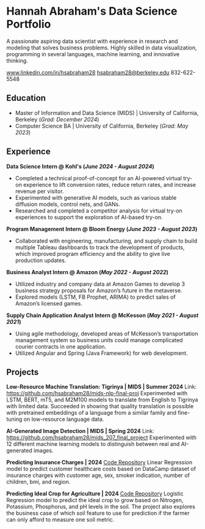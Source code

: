 # Hannah Abraham's Data Science Portfolio

A passionate aspiring data scientist with experience in research and modeling that solves business problems. Highly skilled in data visualization, programming in several languages, machine learning, and innovative thinking.

www.linkedin.com/in/hsabraham28
hsabraham28@berkeley.edu
832-622-5548


## Education
- Master of Information and Data Science (MIDS) | University of California, Berkeley (_Grad: December 2024_)								       		
- Computer Science BA | University of California, Berkeley (_Grad: May 2023_)	 			        		


## Experience
**Data Science Intern @ Kohl's (_June 2024 - August 2024_)**
-	Completed a technical proof-of-concept for an AI-powered virtual try-on experience to lift conversion rates, reduce return rates, and increase revenue per visitor.
-	Experimented with generative AI models, such as various stable diffusion models, control nets, and GANs.
-	Researched and completed a competitor analysis for virtual try-on experiences to support the exploration of AI-based try-on.

**Program Management Intern @ Bloom Energy (_June 2023 - August 2023_)**
-	Collaborated with engineering, manufacturing, and supply chain to build multiple Tableau dashboards to track the development of products, which improved program efficiency and the ability to give live production updates.

**Business Analyst Intern @ Amazon (_May 2022 - August 2022_)**
-	Utilized industry and company data at Amazon Games to develop 3 business strategy proposals for Amazon’s future in the metaverse.
-	Explored models (LSTM, FB Prophet, ARIMA) to predict sales of Amazon’s licensed games.

**Supply Chain Application Analyst Intern @ McKesson (_May 2021 - August 2021_)**
-	Using agile methodology, developed areas of McKesson’s transportation management system so business units could manage complicated courier contracts in one application.
-	Utilized Angular and Spring (Java Framework) for web development.


## Projects
**Low-Resource Machine Translation: Tigrinya | MIDS | Summer 2024**
Link: https://github.com/hsabraham28/mids-nlp-final-proj
Experimented with LSTM, BERT, mT5, and M2M100 models to translate from English to Tigrinya with limited data. Succeeded in showing that quality translation is possible with pretrained embeddings of a language from a similar family and fine-tuning on low-resource language data.

**AI-Generated Image Detection | MIDS | Spring 2024**
Link: https://github.com/hsabraham28/mids_207_final_project
Experimented with 12 different machine learning models to distinguish between real and AI-generated images.

**Predicting Insurance Charges | 2024**
[Code Repository](https://github.com/hsabraham28/datacamp-projects/tree/main/Predicting%20Insurance%20Charges)
Linear Regression model to predict customer healthcare costs based on DataCamp dataset of insurance charges with customer age, sex, smoker indication, number of children, bmi, and region.

**Predicting Ideal Crop for Agriculture | 2024**
[Code Repository](https://github.com/hsabraham28/datacamp-projects/tree/main/Ideal%20Crop%20Prediction%20for%20Agriculture)
Logistic Regression model to predict the ideal crop to grow based on Nitrogen, Potassium, Phosphorus, and pH levels in the soil. The project also explores the business case of which soil feature to use for prediction if the farmer can only afford to measure one soil metric.

